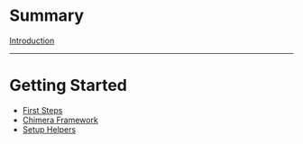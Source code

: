 # Summary

[Introduction](./introduction.md)

--- 

# Getting Started
- [First Steps](./first_steps.md)
- [Chimera Framework](./chimera_framework.md)
- [Setup Helpers](./setup_helpers.md)
<!-- ---  -->

<!-- # Using Recon
- [Building Handlers](./building_handlers.md)
- [Running Jobs](./running_jobs.md)
- [Recipes](./recipes.md)
- [Alerts](./alerts.md) -->